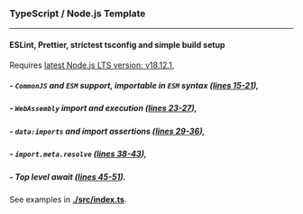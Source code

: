 ### TypeScript / Node.js Template
___
#### ESLint, Prettier, strictest tsconfig and simple build setup

Requires [latest Node.js LTS version: v18.12.1](https://nodejs.org/en/blog/release/v18.12.1/),

##### - `CommonJS` and `ESM` support, importable in `ESM` syntax ([lines 15-21](./src/index.ts)),

##### - `WebAssembly` import and execution ([lines 23-27](./src/index.ts)),


##### - `data:imports` and import assertions ([lines 29-36](./src/index.ts)),

##### - `import.meta.resolve` ([lines 38-43](./src/index.ts)),

##### - Top level await ([lines 45-51](./src/index.ts)).

See examples in **[./src/index.ts](./src/index.ts)**.
